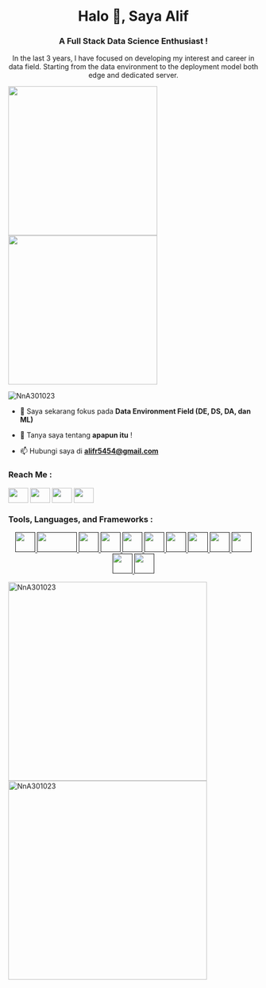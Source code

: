 <h1 align="center">Halo 👋, Saya Alif</h1>
<h3 align="center">A Full Stack Data Science Enthusiast !</h3>
<p align="center">
  In the last 3 years, I have focused on developing my interest and career in data field. Starting from the data environment to the deployment model both edge and dedicated server.
</p>
<!-- icon gif -->
<p float="left">
  <img align="tcenter" src="https://i.pinimg.com/originals/91/16/8b/91168b4873f6659b3e9fdfe4b89cd864.gif" width="300" />
  <img align="tcenter" src="https://media-exp1.licdn.com/dms/image/C4D22AQEZ1vAfgkBObA/feedshare-shrink_1280/0/1665170485222?e=1668643200&v=beta&t=x1sAL4aBSpHN7mJR-MPVRXWTNSODHrGbTlJX6Vn2CoE" width="300"/>
</p>


<!-- visitor -->
<p align="left"> <img src="https://komarev.com/ghpvc/?username=NnA301023&label=Profile%20views&color=0e75b6&style=flat" alt="NnA301023" /> </p>


- 🌱 Saya sekarang fokus pada **Data Environment Field (DE, DS, DA, dan ML)**

- 💬 Tanya saya tentang **apapun itu** !

- 📫 Hubungi saya di **alifr5454@gmail.com**

<h3 align="left">Reach Me :</h3>
<p align="left">
<!-- Linkedin -->
<a href="https://www.linkedin.com/in/muhammad-alif-ramadhan-ba27b61b6/" target="blank"><img align="center" src="https://raw.githubusercontent.com/rahuldkjain/github-profile-readme-generator/master/src/images/icons/Social/linked-in-alt.svg" height="30" width="40" /></a>
<!-- Facebook -->
<a href="https://www.facebook.com/muhammadalif.ramadhan.37" target="blank"><img align="center" src="https://raw.githubusercontent.com/rahuldkjain/github-profile-readme-generator/c919601f7ee4d1b5a7ed75a4250601c32395c45c/src/images/icons/Social/facebook.svg" height="30" width="40" /></a>
<!-- Kaggle -->
<a href="https://www.kaggle.com/aliframadhan" target="blank"><img align="center" src="https://raw.githubusercontent.com/rahuldkjain/github-profile-readme-generator/c919601f7ee4d1b5a7ed75a4250601c32395c45c/src/images/icons/Social/kaggle.svg" height="30" width="40" /></a>
<!-- Medium -->
<a href="https://medium.com/@alifr5454" target="blank"><img align="center" src="https://raw.githubusercontent.com/rahuldkjain/github-profile-readme-generator/c919601f7ee4d1b5a7ed75a4250601c32395c45c/src/images/icons/Social/medium.svg" height="30" width="40" /></a>
  

<h3 align="left">Tools, Languages, and Frameworks :</h3>
<p align="center"> 
  <!--  Jupyter  -->
  <a href="" target="_blank"><img src = "https://www.vectorlogo.zone/logos/jupyter/jupyter-icon.svg" width = "40" height = "40"/> </a>
  <!--  R Studio  -->
  <a href="" target="_blank"><img src = "https://encrypted-tbn0.gstatic.com/images?q=tbn:ANd9GcS42ZHF9Bj3ww4bQeNk8bevjkXsFH2a6Rk4Sw&usqp=CAU" width = "80" height = "40"/> </a>
  <!--  Pycharm  -->
  <a href="" target="_blank"><img src = "https://encrypted-tbn0.gstatic.com/images?q=tbn:ANd9GcTv675Bs6TnOZW4b2IcHuWl7_syLMsTK0AIZ7ESnqDEuSuf2Xj9b6bDpnwt3WcbiLluZqw&usqp=CAU" width = "40" height = "40"/> </a>
  <!--  Python  -->
  <a href="" target="_blank"><img src = "https://raw.githubusercontent.com/rahuldkjain/github-profile-readme-generator/c919601f7ee4d1b5a7ed75a4250601c32395c45c/src/images/icons/ProgrammingLanguages/python.svg" width = "40" height = "40"/> </a>
  <!--  R  -->
  <a href="" target="_blank"><img src = "https://encrypted-tbn0.gstatic.com/images?q=tbn:ANd9GcRWkx43HeDnl5mW6FzG4lSo4E44AkUfaxsAtA&usqp=CAU" width = "40" height = "40"/> </a>
  <!--  openCV  -->
  <a href="" target="_blank"><img src = "https://raw.githubusercontent.com/rahuldkjain/github-profile-readme-generator/c919601f7ee4d1b5a7ed75a4250601c32395c45c/src/images/icons/AIML/opencv.svg" width = "40" height = "40"/> </a>
  <!--  Scikit Learn  -->
  <a href="" target="_blank"><img src = "https://raw.githubusercontent.com/rahuldkjain/github-profile-readme-generator/c919601f7ee4d1b5a7ed75a4250601c32395c45c/src/images/icons/AIML/scikit.svg" width = "40" height = "40"/> </a>
  <!--  Tensorflow  -->
  <a href="" target="_blank"><img src = "https://raw.githubusercontent.com/rahuldkjain/github-profile-readme-generator/c919601f7ee4d1b5a7ed75a4250601c32395c45c/src/images/icons/AIML/tensorflow.svg" width = "40" height = "40"/> </a>
  <!--  Pytorch  -->
  <a href="" target="_blank"><img src = "https://raw.githubusercontent.com/rahuldkjain/github-profile-readme-generator/c919601f7ee4d1b5a7ed75a4250601c32395c45c/src/images/icons/AIML/pytorch.svg" width = "40" height = "40"/> </a>
  <!--  Flask  -->
  <a href="" target="_blank"><img src = "https://raw.githubusercontent.com/rahuldkjain/github-profile-readme-generator/c919601f7ee4d1b5a7ed75a4250601c32395c45c/src/images/icons/Framework/flask.svg" width = "40" height = "40"/> </a>
  <!--  Streamlit  -->
  <a href="" target="_blank"><img src = "https://encrypted-tbn0.gstatic.com/images?q=tbn:ANd9GcQ1aFIslJRr61KrbXLvtgQkpUEUGlEJbQjU6g&usqp=CAU" width = "40" height = "40"/> </a>
  <!--  Arduino  -->
  <a href="" target="_blank"><img src = "https://raw.githubusercontent.com/rahuldkjain/github-profile-readme-generator/c919601f7ee4d1b5a7ed75a4250601c32395c45c/src/images/icons/Other/arduino.svg" width = "40" height = "40"/> </a>
</p>

<p><img align="left" src="https://github-readme-stats.vercel.app/api/top-langs?username=NnA301023&show_icons=true&locale=en&layout=compact&theme=tokyonight" alt="NnA301023" width = "400" /></p>

<p>&nbsp;<img align="center" src="https://github-readme-stats.vercel.app/api?username=NnA301023&show_icons=true&locale=en&theme=tokyonight" alt="NnA301023" width = "400"/></p>
